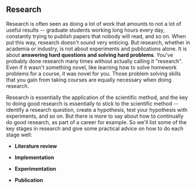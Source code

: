 ## Research

Research is often seen as doing a lot of work that amounts to not a lot of useful results -- graduate students working long hours every day, constantly trying to publish papers that nobody will read, and so on. When put this way, research doesn't sound very enticing. But research, whether in academia or industry, is not about experiments and publications alone. It is about __answering hard questions and solving hard problems__. You've probably done research many times without actually calling it "research". Even if it wasn't something novel, like learning how to solve homework problems for a course, it was novel for you. Those problem solving skills that you gain from taking courses are equally necessary when doing research.

Research is essentially the application of the scientific method, and the key to doing good research is essentially to stick to the scientific method -- identify a research question, create a hypothesis, test your hypothesis with experiments, and so on. But there is more to say about how to continually do good research, as part of a career for example. So we'll list some of the key stages in research and give some practical advice on how to do each stage well:

- __Literature review__

- __Implementation__

- __Experimentation__

- __Publication__
